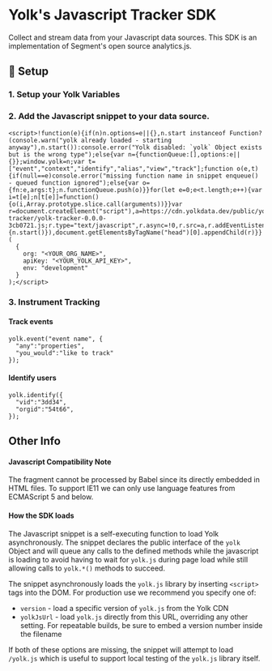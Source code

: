 # Yolk's Javascript Tracker SDK

Collect and stream data from your Javascript data sources. This SDK is an implementation of Segment's open source analytics.js.

## 🚀 Setup

### 1. Setup your Yolk Variables

### 2. Add the Javascript snippet to your data source.

```
<script>!function(e){if(n)n.options=e||{},n.start instanceof Function?(console.warn("yolk already loaded - starting anyway"),n.start()):console.error("Yolk disabled: `yolk` Object exists but is the wrong type");else{var n={functionQueue:[],options:e||{}};window.yolk=n;var t=["event","context","identify","alias","view","track"];function o(e,t){if(null==e)console.error("missing function name in snippet enqueue() - queued function ignored");else{var o={fn:e,args:t};n.functionQueue.push(o)}}for(let e=0;e<t.length;e++){var i=t[e];n[t[e]]=function(){o(i,Array.prototype.slice.call(arguments))}}var r=document.createElement("script"),a=https://cdn.yolkdata.dev/public/yolk/yolk-tracker/yolk-tracker-0.0.0-3cb0721.js;r.type="text/javascript",r.async=!0,r.src=a,r.addEventListener("load",function(){n.start()}),document.getElementsByTagName("head")[0].appendChild(r)}}(
  {
    org: "<YOUR_ORG_NAME>",
    apiKey: "<YOUR_YOLK_API_KEY>",
    env: "development"
  }
);</script>
```

### 3. Instrument Tracking

#### Track events

```
yolk.event("event name", {
  "any":"properties",
  "you_would":"like to track"
});
```

#### Identify users

```
yolk.identify({
  "vid":"3dd34",
  "orgid":"54t66",
});
```

## Other Info

#### Javascript Compatibility Note

The fragment cannot be processed by Babel since its directly embedded in HTML files. To support IE11 we can only use language features from ECMAScript 5 and below.

#### How the SDK loads

The Javascript snippet is a self-executing function to load Yolk asynchronously. The snippet declares the public interface of the `yolk` Object and will queue any calls to the defined methods while the javascript is loading to avoid having to wait for `yolk.js` during page load while still allowing calls to `yolk.*()` methods to succeed.

The snippet asynchronously loads the `yolk.js` library by inserting `<script>` tags into the DOM. For production use we recommend you specify one of:
  * `version` - load a specific version of `yolk.js` from the Yolk CDN
  * `yolkJsUrl` - load `yolk.js` directly from this URL, overriding any other setting. For repeatable builds, be sure to embed a version number inside the filename

If both of these options are missing, the snippet will attempt to load `/yolk.js` which is useful to support local testing of the `yolk.js` library itself.
